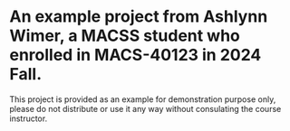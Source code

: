 # An example project from Ashlynn Wimer, a MACSS student who enrolled in MACS-40123 in 2024 Fall. 
This project is provided as an example for demonstration purpose only, please do not distribute or use it any way without consulating the course instructor.
